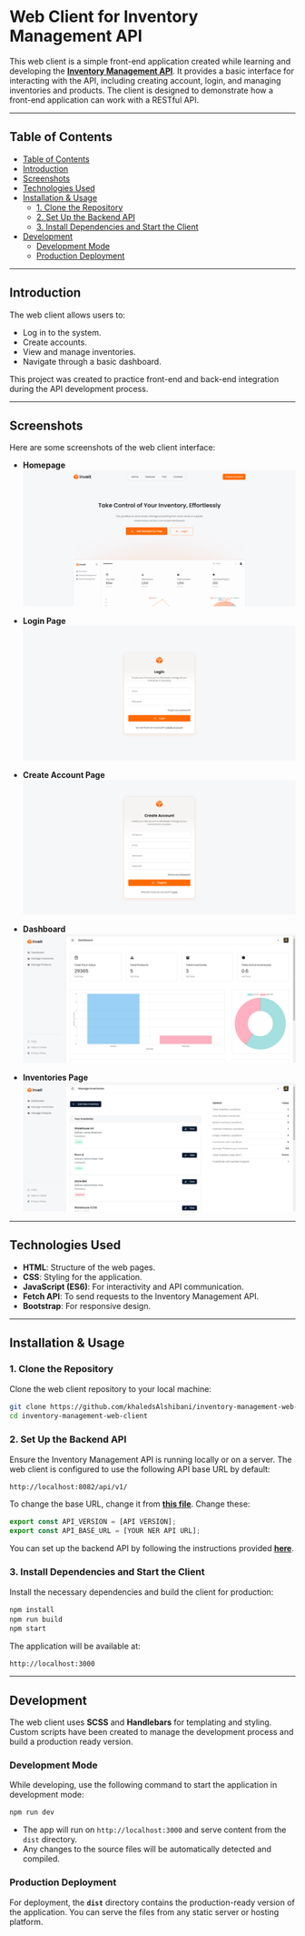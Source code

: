 <h1>Web Client for Inventory Management API</h1>

This web client is a simple front-end application created while learning and developing the [**Inventory Management API**](https://github.com/khaledsAlshibani/inventory-management-api). It provides a basic interface for interacting with the API, including creating account, login, and managing inventories and products. The client is designed to demonstrate how a front-end application can work with a RESTful API.

---

## Table of Contents

- [Table of Contents](#table-of-contents)
- [Introduction](#introduction)
- [Screenshots](#screenshots)
- [Technologies Used](#technologies-used)
- [Installation \& Usage](#installation--usage)
  - [1. Clone the Repository](#1-clone-the-repository)
  - [2. Set Up the Backend API](#2-set-up-the-backend-api)
  - [3. Install Dependencies and Start the Client](#3-install-dependencies-and-start-the-client)
- [Development](#development)
  - [Development Mode](#development-mode)
  - [Production Deployment](#production-deployment)

---

## Introduction

The web client allows users to:
- Log in to the system.
- Create accounts.
- View and manage inventories.
- Navigate through a basic dashboard.

This project was created to practice front-end and back-end integration during the API development process.

---

## Screenshots

Here are some screenshots of the web client interface:

- **Homepage**  
  ![Homepage](assets/homepage.png)

- **Login Page**  
  ![Login Page](assets/login-page.png)

- **Create Account Page**  
  ![Create Account Page](assets/create-account-page.png)

- **Dashboard**  
  ![Dashboard](assets/dashboard.png)

- **Inventories Page**  
  ![Inventories Page](assets/inventories-page.png)

---

## Technologies Used

- **HTML**: Structure of the web pages.
- **CSS**: Styling for the application.
- **JavaScript (ES6)**: For interactivity and API communication.
- **Fetch API**: To send requests to the Inventory Management API.
- **Bootstrap**: For responsive design.

---

## Installation & Usage

### 1. Clone the Repository  
Clone the web client repository to your local machine:

```bash
git clone https://github.com/khaledsAlshibani/inventory-management-web-client
cd inventory-management-web-client
```

### 2. Set Up the Backend API  
Ensure the Inventory Management API is running locally or on a server. The web client is configured to use the following API base URL by default:

```
http://localhost:8082/api/v1/
```

To change the base URL, change it from [**this file**](src/js/api/api-config.mjs). Change these:

```javascript
export const API_VERSION = [API VERSION];
export const API_BASE_URL = [YOUR NER API URL];
```

You can set up the backend API by following the instructions provided [**here**](https://github.com/khaledsAlshibani/inventory-management-api#usage).

### 3. Install Dependencies and Start the Client  

Install the necessary dependencies and build the client for production:

```bash
npm install
npm run build
npm start
```

The application will be available at:  
```
http://localhost:3000
```

---

## Development

The web client uses **SCSS** and **Handlebars** for templating and styling. Custom scripts have been created to manage the development process and build a production ready version.

### Development Mode

While developing, use the following command to start the application in development mode:

```bash
npm run dev
```

- The app will run on `http://localhost:3000` and serve content from the `dist` directory.
- Any changes to the source files will be automatically detected and compiled.

### Production Deployment

For deployment, the **`dist`** directory contains the production-ready version of the application. You can serve the files from any static server or hosting platform.